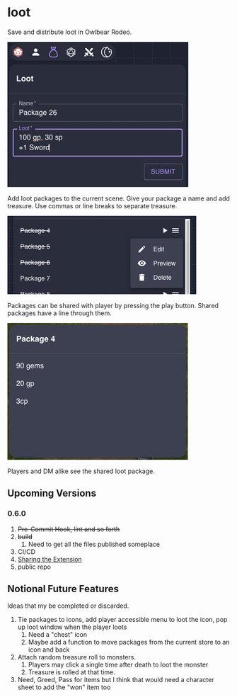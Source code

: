 # loot

Save and distribute loot in Owlbear Rodeo. 

![loot screen shot](./docs/screenshot.png?raw=true)

Add loot packages to the current scene. Give your package a name and add treasure. Use commas or line breaks to separate treasure.

![loot controls](./docs/controls.png?raw=true)

Packages can be shared with player by pressing the play button. Shared packages have a line through them. 

![loot alert screen shot](./docs/alert.png?raw=true)

Players and DM alike see the shared loot package.

## Upcoming Versions
 
### 0.6.0

1. ~~Pre-Commit Hook, lint and so forth~~
2. ~~build~~
   1. Need to get all the files published someplace
3. CI/CD
4. [Sharing the Extension](https://docs.owlbear.rodeo/extensions/tutorial-sharing-your-extension/)
5. public repo

## Notional Future Features

Ideas that my be completed or discarded.

1. Tie packages to icons, add player accessible menu to loot the icon, pop up loot window when the player loots
   1. Need a "chest" icon
   2. Maybe add a function to move packages from the current store to an icon and back
2. Attach random treasure roll to monsters. 
   1. Players may click a single time after death to loot the monster
   2. Treasure is rolled at that time.
3. Need, Greed, Pass for items but I think that would need a character sheet to add the "won" item too